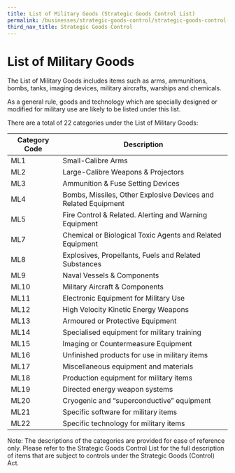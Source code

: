 ```yaml
---
title: List of Military Goods (Strategic Goods Control List)
permalink: /businesses/strategic-goods-control/strategic-goods-control-list/list-of-millitary-goods
third_nav_title: Strategic Goods Control
---
```


# List of Military Goods

The List of Military Goods includes items such as arms, ammunitions, bombs, tanks, imaging devices, military aircrafts, warships and chemicals.

As a general rule, goods and technology which are specially designed or modified for military use are likely to be listed under this list.

There are a total of 22 categories under the List of Military Goods:

| Category Code | Description |
|---------------|-------------|
| ML1 | Small-Calibre Arms |
| ML2 | Large-Calibre Weapons & Projectors |
| ML3 | Ammunition & Fuse Setting Devices |
| ML4 | Bombs, Missiles, Other Explosive Devices and Related Equipment |
| ML5 | Fire Control & Related. Alerting and Warning Equipment | | ML6 | Ground Vehicles & Components |
| ML7 | Chemical or Biological Toxic Agents and Related Equipment |
| ML8 | Explosives, Propellants, Fuels and Related Substances |
| ML9 | Naval Vessels & Components |
| ML10 | Military Aircraft & Components |
| ML11 |Electronic Equipment for Military Use |
| ML12 | High Velocity Kinetic Energy Weapons |
| ML13 |Armoured or Protective Equipment |
| ML14 | Specialised equipment for military training |
| ML15 | Imaging or Countermeasure Equipment |
| ML16 | Unfinished products for use in military items |
| ML17 | Miscellaneous equipment and materials |
| ML18 | Production equipment for military items |
| ML19 | Directed energy weapon systems |
| ML20 | Cryogenic and “superconductive” equipment |
| ML21 | Specific software for military items |
| ML22 | Specific technology for military items |

Note: The descriptions of the categories are provided for ease of reference only. Please refer to the Strategic Goods Control List for the full description of items that are subject to controls under the Strategic Goods (Control) Act.
